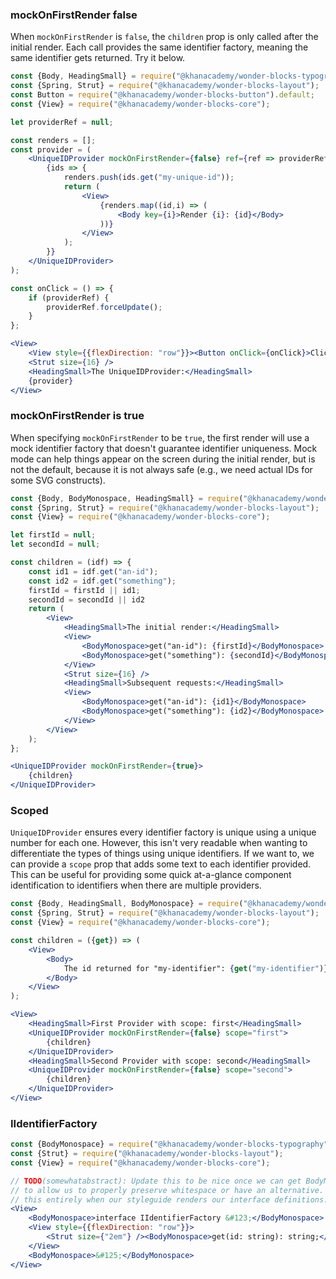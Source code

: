 ### mockOnFirstRender false

When `mockOnFirstRender` is `false`, the `children` prop is only called after the initial render. Each call provides the same identifier factory, meaning the same identifier gets returned. Try it below.

```jsx
const {Body, HeadingSmall} = require("@khanacademy/wonder-blocks-typography");
const {Spring, Strut} = require("@khanacademy/wonder-blocks-layout");
const Button = require("@khanacademy/wonder-blocks-button").default;
const {View} = require("@khanacademy/wonder-blocks-core");

let providerRef = null;

const renders = [];
const provider = (
    <UniqueIDProvider mockOnFirstRender={false} ref={ref => providerRef = ref}>
        {ids => {
            renders.push(ids.get("my-unique-id"));
            return (
                <View>
                    {renders.map((id,i) => (
                        <Body key={i}>Render {i}: {id}</Body>
                    ))}
                </View>
            );
        }}
    </UniqueIDProvider>
);

const onClick = () => {
    if (providerRef) {
        providerRef.forceUpdate();
    }
};

<View>
    <View style={{flexDirection: "row"}}><Button onClick={onClick}>Click Me to Rerender</Button><Spring /></View>
    <Strut size={16} />
    <HeadingSmall>The UniqueIDProvider:</HeadingSmall>
    {provider}
</View>
```

### mockOnFirstRender is true

When specifying `mockOnFirstRender` to be `true`, the first render will use a mock identifier factory that doesn't guarantee identifier uniqueness. Mock mode can help things appear on the screen during the initial render, but is not the default, because it is not always safe (e.g., we need actual IDs for some SVG constructs).

```jsx
const {Body, BodyMonospace, HeadingSmall} = require("@khanacademy/wonder-blocks-typography");
const {Spring, Strut} = require("@khanacademy/wonder-blocks-layout");
const {View} = require("@khanacademy/wonder-blocks-core");

let firstId = null;
let secondId = null;

const children = (idf) => {
    const id1 = idf.get("an-id");
    const id2 = idf.get("something");
    firstId = firstId || id1;
    secondId = secondId || id2
    return (
        <View>
            <HeadingSmall>The initial render:</HeadingSmall>
            <View>
                <BodyMonospace>get("an-id"): {firstId}</BodyMonospace>
                <BodyMonospace>get("something"): {secondId}</BodyMonospace>
            </View>
            <Strut size={16} />
            <HeadingSmall>Subsequent requests:</HeadingSmall>
            <View>
                <BodyMonospace>get("an-id"): {id1}</BodyMonospace>
                <BodyMonospace>get("something"): {id2}</BodyMonospace>
            </View>
        </View>
    );
};

<UniqueIDProvider mockOnFirstRender={true}>
    {children}
</UniqueIDProvider>
```

### Scoped

`UniqueIDProvider` ensures every identifier factory is unique using a unique number for each one. However, this isn't very readable when wanting to differentiate the types of things using unique identifiers. If we want to, we can provide a `scope` prop that adds some text to each identifier provided. This can be useful for providing some quick at-a-glance component identification to identifiers when there are multiple providers.

```jsx
const {Body, HeadingSmall, BodyMonospace} = require("@khanacademy/wonder-blocks-typography");
const {Spring, Strut} = require("@khanacademy/wonder-blocks-layout");
const {View} = require("@khanacademy/wonder-blocks-core");

const children = ({get}) => (
    <View>
        <Body>
            The id returned for "my-identifier": {get("my-identifier")}
        </Body>
    </View>
);

<View>
    <HeadingSmall>First Provider with scope: first</HeadingSmall>
    <UniqueIDProvider mockOnFirstRender={false} scope="first">
        {children}
    </UniqueIDProvider>
    <HeadingSmall>Second Provider with scope: second</HeadingSmall>
    <UniqueIDProvider mockOnFirstRender={false} scope="second">
        {children}
    </UniqueIDProvider>
</View>
```

### IIdentifierFactory

```jsx
const {BodyMonospace} = require("@khanacademy/wonder-blocks-typography");
const {Strut} = require("@khanacademy/wonder-blocks-layout");
const {View} = require("@khanacademy/wonder-blocks-core");

// TODO(somewhatabstract): Update this to be nice once we can get BodyMonospace
// to allow us to properly preserve whitespace or have an alternative. Or remove
// this entirely when our styleguide renders our interface definitions.
<View>
    <BodyMonospace>interface IIdentifierFactory &#123;</BodyMonospace>
    <View style={{flexDirection: "row"}}>
        <Strut size={"2em"} /><BodyMonospace>get(id: string): string;</BodyMonospace>
    </View>
    <BodyMonospace>&#125;</BodyMonospace>
</View>
```
